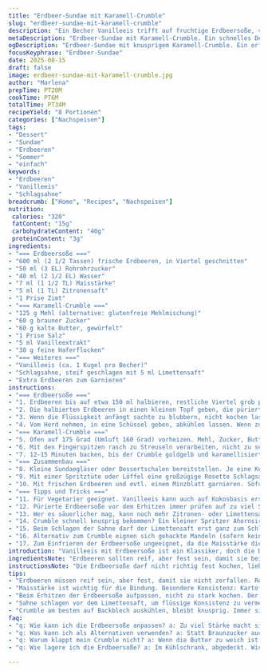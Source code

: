```yaml
---
title: "Erdbeer-Sundae mit Karamell-Crumble"
slug: "erdbeer-sundae-mit-karamell-crumble"
description: "Ein Becher Vanilleeis trifft auf fruchtige Erdbeersoße, verfeinert mit knusprigem Karamell-Crumble und luftiger Schlagsahne. Statt nur purer Erdbeersoße kommen bei mir auch eine Prise Zimt und ein Spritzer Zitronensaft in die Sauce, was die fruchtige Süße kontrastiert. Eierfrei, glutenfrei und nussfrei bleibt es, aber schneller als gedacht wird daraus ein Dessert, das jeder gern zweites Mal will. Die Erdbeeren werden vorsichtig gekocht, so dass sie nicht zerfallen, zurück bleibt eine samtige, glänzende Sauce. Der Crumble ist mit braunem Zucker und Butter geröstet, sorgt für Textur. Die Schlagsahne wird mit Vanilleextrakt aromatisiert und mit einem Spritzer Limette aufgefrischt."
metaDescription: "Erdbeer-Sundae mit Karamell-Crumble. Ein schnelles Dessert voller fruchtiger Aromen und knuspriger Textur."
ogDescription: "Erdbeer-Sundae mit knusprigem Karamell-Crumble. Ein erfrischendes Dessert, das alle begeistert."
focusKeyphrase: "Erdbeer-Sundae"
date: 2025-08-15
draft: false
image: erdbeer-sundae-mit-karamell-crumble.jpg
author: "Marlena"
prepTime: PT28M
cookTime: PT6M
totalTime: PT34M
recipeYield: "8 Portionen"
categories: ["Nachspeisen"]
tags:
- "Dessert"
- "Sundae"
- "Erdbeeren"
- "Sommer"
- "einfach"
keywords:
- "Erdbeeren"
- "Vanilleeis"
- "Schlagsahne"
breadcrumb: ["Home", "Recipes", "Nachspeisen"]
nutrition: 
 calories: "320"
 fatContent: "15g"
 carbohydrateContent: "40g"
 proteinContent: "3g"
ingredients:
- "=== Erdbeersoße ==="
- "600 ml (2 1/2 Tassen) frische Erdbeeren, in Viertel geschnitten"
- "50 ml (3 EL) Rohrohrzucker"
- "40 ml (2 1/2 EL) Wasser"
- "7 ml (1 1/2 TL) Maisstärke"
- "5 ml (1 TL) Zitronensaft"
- "1 Prise Zimt"
- "=== Karamell-Crumble ==="
- "125 g Mehl (alternative: glutenfreie Mehlmischung)"
- "60 g brauner Zucker"
- "60 g kalte Butter, gewürfelt"
- "1 Prise Salz"
- "5 ml Vanilleextrakt"
- "30 g feine Haferflocken"
- "=== Weiteres ==="
- "Vanilleeis (ca. 1 Kugel pro Becher)"
- "Schlagsahne, steif geschlagen mit 5 ml Limettensaft"
- "Extra Erdbeeren zum Garnieren"
instructions:
- "=== Erdbeersoße ==="
- "1. Erdbeeren bis auf etwa 150 ml halbieren, restliche Viertel grob pürieren mit Zucker, Wasser, Zitronensaft, Zimt und Maisstärke in einem kleinen Mixer oder mit dem Stabmixer. Nicht zu lange rühren, damit es nicht aufschäumt."
- "2. Die halbierten Erdbeeren in einen kleinen Topf geben, die pürierte Masse darüber gießen, alles langsam erhitzen unter ständigem Rühren."
- "3. Wenn die Flüssigkeit anfängt sachte zu blubbern, nicht kochen lassen, dann wird sie zäh und verliert Frische. Nach 2-3 Minuten sollte die Soße glänzend andicken, Erdbeeren sind noch intakt, bissfest."
- "4. Vom Herd nehmen, in eine Schüssel geben, abkühlen lassen. Wenn zu dick – Schluck Wasser oder Zitronensaft ergänzen, zu flüssig – noch 1/2 TL Maisstärke mit wenig Wasser glatt rühren und kurz erwärmen. Im Kühlschrank abgedeckt lagern, wenn nicht sofort gebraucht."
- "=== Karamell-Crumble ==="
- "5. Ofen auf 175 Grad (Umluft 160 Grad) vorheizen. Mehl, Zucker, Butter, Haferflocken, Salz und Vanille in eine Schüssel geben."
- "6. Mit den Fingerspitzen rasch zu Streuseln verarbeiten, nicht zu sehr kneten. Auf einem Backblech gleichmäßig verteilen."
- "7. 12-15 Minuten backen, bis der Crumble goldgelb und karamellisiert duftet. Etwa alle 5 Minuten wenden, damit nichts verbrennt. Aus dem Ofen nehmen und auf dem Blech komplett auskühlen lassen, wird knusprig."
- "=== Zusammenbau ==="
- "8. Kleine Sundaegläser oder Dessertschalen bereitstellen. Je eine Kugel Vanilleeis einfüllen, etwa 2-3 EL der Erdbeersoße darauf geben."
- "9. Mit einer Spritztüte oder Löffel eine großzügige Rosette Schlagsahne darüber setzen, den Crumble darüber streuen."
- "10. Mit frischen Erdbeeren und evtl. einem Minzblatt garnieren. Sofort servieren, bevor das Eis zu schmelzen beginnt."
- "=== Tipps und Tricks ==="
- "11. Für Vegetarier geeignet. Vanilleeis kann auch auf Kokosbasis ersetzt werden für Eifreiheit."
- "12. Pürierte Erdbeersoße vor dem Erhitzen immer prüfen auf zu viel Stärke – sonst wird die Soße gummiartig, besser kurz anpassen."
- "13. Wer es säuerlicher mag, kann noch mehr Zitronen- oder Limettensaft in die Soße geben, aber vorsichtig. Der Zimt ist subtil, darf nicht dominieren."
- "14. Crumble schnell knusprig bekommen? Ein kleiner Spritzer Ahornsirup gibt Glanz und zarte Karamellnoten."
- "15. Beim Schlagen der Sahne darf der Limettensaft erst ganz zum Schluss einfließen, sonst wird sie zu flüssig."
- "16. Alternativ zum Crumble eignen sich gehackte Mandeln (sofern keine Allergie) oder Kokosraspel. Ich hab früher oft Haselnüsse genommen, mit dem Risiko für Allergiker."
- "17. Zum Einfrieren der Erdbeersoße ungeeignet, da die Maisstärke die Textur verändert."
introduction: "Vanilleeis mit Erdbeersoße ist ein Klassiker, doch die Details machen den Unterschied. Ich habe lange an der perfekten Konsistenz der Sauce gefeilt, bis ich merkte, dass das Timing beim Erhitzen entscheidend ist. Erdbeeren nicht zu lange kochen, sonst verlieren sie Struktur, und die Sauce wird breiig. Besonders mag ich den kleinen Zimt- und Zitronenschuss, der die Süße auflockert. Der Crumble ist nicht nur Dekoration, sondern nimmt den kalten Eisgeschmack mit seinem warmen, knusprigen Karamellcharakter auf. Das Zusammenspiel der Texturen – cremig, fruchtig, knackig, luftig – muss stimmen. Schlagsahne mit Limettensaft hebt alles. Ein schnelles Dessert, das auch Gäste überrascht. Kein Wunder, dass ich es mittlerweile öfter mache als klassische Puddings oder Kuchen im Sommer."
ingredientsNote: "Erdbeeren sollten reif, aber fest sein, damit sie beim Erhitzen nicht zerfallen. Rohrohrzucker bringt mehr Geschmack als weißer Zucker, aber jeder geht. Wasser ist wichtig, wenig, um die Stärke anzulösen und damit die Soße bindet. Zitronensaft harmoniert mit Erdbeeren, außerdem hilft er, dass die Farbe lebendig bleibt. Für die Bindung nehme ich Maisstärke, alternativ funktioniert Kartoffelstärke, diese macht die Soße noch glänzender. Beim Crumble ersetze ich gern die Hälfte des Mehls durch Haferflocken für mehr Textur. Butter am besten frisch aus dem Kühlschrank verwenden, sonst wird die Streuselmasse zu weich. Vanilleextrakt nicht vergessen, selbst in der Sahne, sonst fehlt Tiefe. Für vegane Versionen Vanilleeis auf Pflanzenbasis, und statt Sahne Kokoscreme schlagen."
instructionsNote: "Die Erdbeersoße darf nicht richtig fest kochen, lieber sachte erhitzen und mit dem Rührlöffel beobachten, wie sie eindickt. Wenn sie zu dick wird, zuviel Stärke, wird sie zäh, das ist ein häufiger Anfängerfehler. Die halben Erdbeeren zu früh reingeben, sie zerfallen sofort. Ich füge sie sofort dazu, sobald die pürierte Masse leicht zu köcheln beginnt, dann verharren sie im Sud, ziehen Wärme und Aromastoffe, bleiben aber fest.Schnelles Abkühlen im Kühlschrank ist wichtig, sonst schmilzt das Eis zu schnell. Crumble lasse ich oft auf dem Blech komplett auskühlen, das klappt besser als auf Backpapier. Beim Anrichten nehme ich eine kleine Portion Sahne, das lässt sich präziser spritzen – Vorsicht, sonst macht es die Soße matschig. Wenn das Eis zu schnell schmilzt – Gefrierschrank vorher kaltstellen. Der Spritzer Limettensaft in der Sahne stabilisiert sie und gibt Frische. Alles in allem eher optisch rustikal als überperfekt, der Charakter soll bleiben."
tips:
- "Erdbeeren müssen reif sein, aber fest, damit sie nicht zerfallen. Rohrohrzucker gibt mehr Geschmack, optional weißen Zucker verwenden. Wasser nur wenig benutzen, um Stärke aufzulösen. Zitrone harmoniert – hilft auch der Farbe."
- "Maisstärke ist wichtig für die Bindung. Besondere Konsistenz: Kartoffelstärke macht Sauce glänzender. Crumble gelingt mit frischer Butter, sonst wird's weich. Hälfte des Mehls durch Haferflocken ersetzen, sorgt für bessere Textur."
- "Beim Erhitzen der Erdbeersoße aufpassen, nicht zu stark kochen. Der Zimt sollte subtil bleiben, nicht dominieren. Für saftigeren Crumble: Spritzer Ahornsirup, für Glanz und einen Hauch Karamellnote."
- "Sahne schlagen vor dem Limettensaft, um flüssige Konsistenz zu vermeiden. Für vegane Variante Pflanzenbasis, statt Sahne Kokoscreme verwenden. Lagerung: Erdbeersoße nicht einfrieren, weil die Struktur leidet."
- "Crumble am besten auf Backblech auskühlen, bleibt knusprig. Immer sicherstellen, dass die Erdbeeren erst kurz vor dem Köcheln rein. Schnelles Abkühlen der Sauce verhindert schmelzendes Eis. Limettensaft macht Sahne stabil."
faq:
- "q: Wie kann ich die Erdbeersoße anpassen? a: Zu viel Stärke macht sie zäh. Besser weniger verwenden. Mehr Zitrone für mehr Frische. Aber vorsichtig dosieren. Einfach nach Geschmack."
- "q: Was kann ich als Alternativen verwenden? a: Statt Braunzucker auch weissen Zucker nehmen. Verzicht auf Eier: Kokosbasis für Eis. Haferflocken für Crumble – alle Allergien beachten."
- "q: Warum klappt mein Crumble nicht? a: Wenn die Butter zu weich ist. Oder nicht genug geknetet. Ofentemperatur beachten. Wenden nicht vergessen, damit nichts anbrennt."
- "q: Wie lagere ich die Erdbeersoße? a: Im Kühlschrank, abgedeckt. Wichtig, sonst verliert sie ihre Konsistenz. Nicht einfrieren, Stärke verändert die Textur. Kann man auch mit frischeren Erdbeeren kombinieren."

---
```

